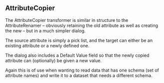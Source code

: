 ## AttributeCopier ##
The AttributeCopier transformer is similar in structure to the AttributeRenamer – obviously retaining the old attribute as well as creating the new – but in a much simpler dialog.

The source attribute is simply a pick list, and the target can either be an existing attribute or a newly defined one.

The dialog also includes a Default Value field so that the newly copied attribute can (optionally) be given a new value.

Again this is of use when wanting to read data that has one schema (set of attribute names) and write it to a dataset that needs a different schema.